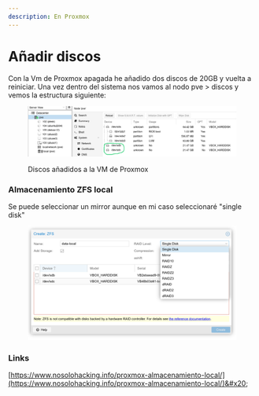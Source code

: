 ```yaml
---
description: En Proxmox
---
```


# Añadir discos

Con la Vm de Proxmox apagada he añadido dos discos de 20GB y vuelta a reiniciar.  Una vez dentro del sistema nos vamos al nodo pve > discos y vemos la estructura siguiente:

<figure><img src="../../.gitbook/assets/image (12).png" alt=""><figcaption><p>Discos añadidos a la VM de Proxmox</p></figcaption></figure>



### Almacenamiento ZFS local



Se puede seleccionar un mirror aunque en mi caso seleccionaré "single disk"

<figure><img src="../../.gitbook/assets/image (1) (1).png" alt=""><figcaption></figcaption></figure>







### Links

[https://www.nosolohacking.info/proxmox-almacenamiento-local/](https://www.nosolohacking.info/proxmox-almacenamiento-local/)&#x20;
